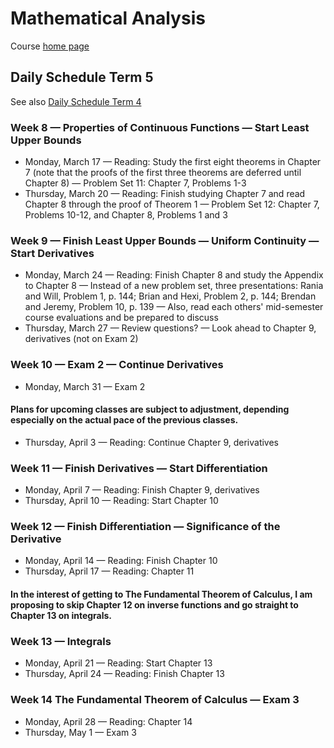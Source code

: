 # Mathematical Analysis

Course [home page](./)

## Daily Schedule Term 5

See also [Daily Schedule Term 4](./daily_schedule_term_4.html)

### Week 8 &mdash; Properties of Continuous Functions &mdash; Start Least Upper Bounds

* Monday, March 17 &mdash; Reading: Study the first eight theorems in Chapter 7 (note that the proofs of the first three theorems are deferred until Chapter 8) &mdash; Problem Set 11: Chapter 7, Problems 1-3
* Thursday, March 20 &mdash; Reading: Finish studying Chapter 7 and read Chapter 8 through the proof of Theorem 1 &mdash; Problem Set 12: Chapter 7, Problems 10-12, and Chapter 8, Problems 1 and 3

### Week 9 &mdash; Finish Least Upper Bounds &mdash; Uniform Continuity &mdash; Start Derivatives

* Monday, March 24 &mdash; Reading: Finish Chapter 8 and study the Appendix to Chapter 8 &mdash; Instead of a new problem set, three presentations: Rania and Will, Problem 1, p. 144; Brian and Hexi, Problem 2, p. 144; Brendan and Jeremy, Problem 10, p. 139 &mdash; Also, read each others' mid-semester course evaluations and be prepared to discuss
* Thursday, March 27 &mdash; Review questions? &mdash; Look ahead to Chapter 9, derivatives (not on Exam 2)

### Week 10 &mdash; Exam 2 &mdash; Continue Derivatives

* Monday, March 31 &mdash; Exam 2

#### Plans for upcoming classes are subject to adjustment, depending especially on the actual pace of the previous classes.

* Thursday, April 3 &mdash; Reading: Continue Chapter 9, derivatives

### Week 11 &mdash; Finish Derivatives &mdash; Start Differentiation

* Monday, April 7 &mdash; Reading: Finish Chapter 9, derivatives
* Thursday, April 10 &mdash; Reading: Start Chapter 10

### Week 12 &mdash; Finish Differentiation &mdash; Significance of the Derivative

* Monday, April 14 &mdash; Reading: Finish Chapter 10
* Thursday, April 17 &mdash; Reading: Chapter 11

#### In the interest of getting to The Fundamental Theorem of Calculus, I am proposing to skip Chapter 12 on inverse functions and go straight to Chapter 13 on integrals.

### Week 13 &mdash; Integrals

* Monday, April 21 &mdash; Reading: Start Chapter 13
* Thursday, April 24 &mdash; Reading: Finish Chapter 13

### Week 14 The Fundamental Theorem of Calculus &mdash; Exam 3

* Monday, April 28 &mdash; Reading: Chapter 14
* Thursday, May 1 &mdash; Exam 3
